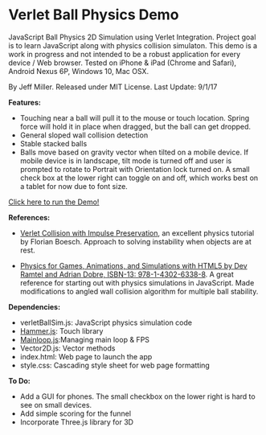 # Verlet Ball Physics Demo

JavaScript Ball Physics 2D Simulation using Verlet Integration. Project goal is to learn JavaScript along with physics collision simulaton. This demo is a work in progress and not intended to be a robust application for every device / Web browser. Tested on iPhone & iPad (Chrome and Safari), Android Nexus 6P, Windows 10, Mac OSX.

By Jeff Miller. Released under MIT License. Last Update: 9/1/17

**Features:**
- Touching near a ball will pull it to the mouse or touch location. Spring force will hold it in place when dragged, but the ball can get dropped.
- General sloped wall collision detection
- Stable stacked balls
- Balls move based on gravity vector when tilted on a mobile device. If mobile device is in landscape, tilt mode is turned off and user is prompted to rotate to Portrait with Orientation lock turned on. A small check box at the lower right can toggle on and off, which works best on a tablet for now due to font size.

[Click here to run the Demo!](https://jmogl.github.io/VerletBallPhysicsDemo/)	

**References:**
- [Verlet Collision with Impulse Preservation](http://codeflow.org/entries/2010/nov/29/verlet-collision-with-impulse-preservation/), an excellent physics tutorial by Florian Boesch. Approach to solving instability when objects are at rest.

- [Physics for Games, Animations, and Simulations with HTML5 by Dev Ramtel and Adrian Dobre, ISBN-13: 978-1-4302-6338-8](https://github.com/devramtal/Physics-for-JavaScript-Games-Animation-Simulations). A great reference for starting out with physics simulations in JavaScript. Made modifications to angled wall collision algorithm for multiple ball stability.

**Dependencies:**
- verletBallSim.js: JavaScript physics simulation code
- [Hammer.js](http://hammerjs.github.io/): Touch library
- [Mainloop.js](https://github.com/IceCreamYou/MainLoop.js):Managing main loop & FPS
- Vector2D.js:  Vector methods
- index.html: Web page to launch the app
- style.css: Cascading style sheet for web page formatting

**To Do:**
- Add a GUI for phones. The small checkbox on the lower right is hard to see on small devices.
- Add simple scoring for the funnel
- Incorporate Three.js library for 3D
